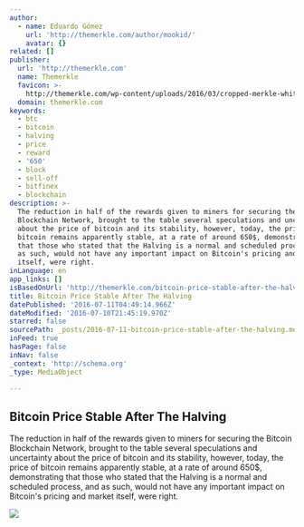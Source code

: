 ```yaml
---
author:
  - name: Eduardo Gómez
    url: 'http://themerkle.com/author/mookid/'
    avatar: {}
related: []
publisher:
  url: 'http://themerkle.com'
  name: Themerkle
  favicon: >-
    http://themerkle.com/wp-content/uploads/2016/03/cropped-merkle-white-1-192x192.png
  domain: themerkle.com
keywords:
  - btc
  - bitcoin
  - halving
  - price
  - reward
  - '650'
  - block
  - sell-off
  - bitfinex
  - blockchain
description: >-
  The reduction in half of the rewards given to miners for securing the Bitcoin
  Blockchain Network, brought to the table several speculations and uncertainty
  about the price of bitcoin and its stability, however, today, the price of
  bitcoin remains apparently stable, at a rate of around 650$, demonstrating
  that those who stated that the Halving is a normal and scheduled process, and
  as such, would not have any important impact on Bitcoin's pricing and market
  itself, were right.
inLanguage: en
app_links: []
isBasedOnUrl: 'http://themerkle.com/bitcoin-price-stable-after-the-halving/'
title: Bitcoin Price Stable After The Halving
datePublished: '2016-07-11T04:49:14.966Z'
dateModified: '2016-07-10T21:45:19.970Z'
starred: false
sourcePath: _posts/2016-07-11-bitcoin-price-stable-after-the-halving.md
inFeed: true
hasPage: false
inNav: false
_context: 'http://schema.org'
_type: MediaObject

---
```

<article style=""><h1>Bitcoin Price Stable After The Halving</h1><p>The reduction in half of the rewards given to miners for securing the Bitcoin Blockchain Network, brought to the table several speculations and uncertainty about the price of bitcoin and its stability, however, today, the price of bitcoin remains apparently stable, at a rate of around 650$, demonstrating that those who stated that the Halving is a normal and scheduled process, and as such, would not have any important impact on Bitcoin's pricing and market itself, were right.</p><img src="http://themerkle.com/wp-content/uploads/2016/07/shutterstock_362478776.jpg" /></article>
